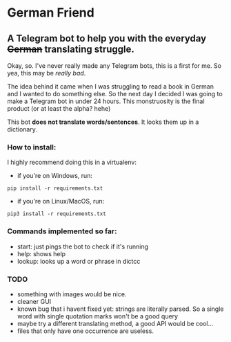 # German Friend
## A Telegram bot to help you with the everyday ~~German~~ translating struggle.

Okay, so. I've never really made any Telegram bots, this is a first for me.
So yea, this may be *really bad*. 

The idea behind it came when I was struggling to read a book in German and I wanted to do something else. So the next day I decided I was going to make a Telegram bot in under 24 hours. This monstruosity is the final product (or at least the alpha? hehe)

This bot **does not translate words/sentences**. It looks them up in a dictionary. 

### How to install:

I highly recommend doing this in a virtualenv:
- if you're on Windows, run:

```
pip install -r requirements.txt
```
- if you're on Linux/MacOS, run:
```
pip3 install -r requirements.txt
```

### Commands implemented so far:

- start: just pings the bot to check if it's running
- help: shows help
- lookup: looks up a word or phrase in dictcc

### TODO

- something with images would be nice.
- cleaner GUI
- known bug that i havent fixed yet: strings are literally parsed. So a single word with single quotation marks won't be a good query
- maybe try a different translating method, a good API would be cool...
- files that only have one occurrence are useless.
